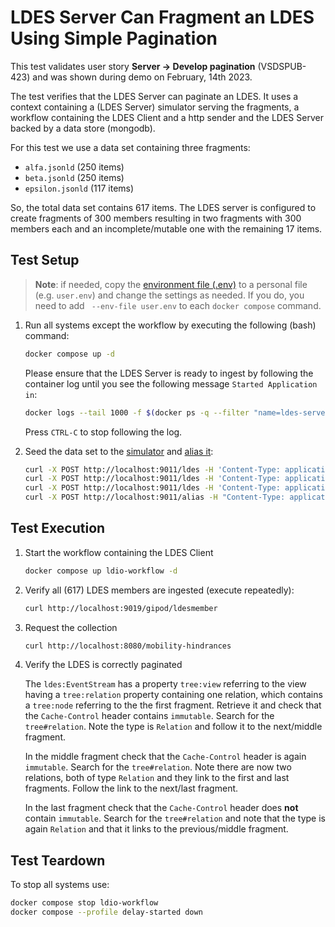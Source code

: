# LDES Server Can Fragment an LDES Using Simple Pagination
This test validates user story **Server -> Develop pagination** (VSDSPUB-423) and was shown during demo on February, 14th 2023.

The test verifies that the LDES Server can paginate an LDES. It uses a context containing a (LDES Server) simulator serving the fragments, a workflow containing the LDES Client and a http sender and the LDES Server backed by a data store (mongodb).

For this test we use a data set containing three fragments:
* `alfa.jsonld` (250 items)
* `beta.jsonld` (250 items)
* `epsilon.jsonld` (117 items)

So, the total data set contains 617 items. The LDES server is configured to create fragments of 300 members resulting in two fragments with 300 members each and an incomplete/mutable one with the remaining 17 items.

## Test Setup
> **Note**: if needed, copy the [environment file (.env)](./.env) to a personal file (e.g. `user.env`) and change the settings as needed. If you do, you need to add ` --env-file user.env` to each `docker compose` command.

1. Run all systems except the workflow by executing the following (bash) command:
    ```bash
    docker compose up -d
    ```
    Please ensure that the LDES Server is ready to ingest by following the container log until you see the following message `Started Application in`:
    ```bash
    docker logs --tail 1000 -f $(docker ps -q --filter "name=ldes-server$")
    ```
    Press `CTRL-C` to stop following the log.

2. Seed the data set to the [simulator](http://localhost:9011/) and [alias it](./create-alias.json):
    ```bash
    curl -X POST http://localhost:9011/ldes -H 'Content-Type: application/ld+json' -d '@data/alfa.jsonld'
    curl -X POST http://localhost:9011/ldes -H 'Content-Type: application/ld+json' -d '@data/beta.jsonld'
    curl -X POST http://localhost:9011/ldes -H 'Content-Type: application/ld+json' -d '@data/epsilon.jsonld'
    curl -X POST http://localhost:9011/alias -H "Content-Type: application/json" -d '@data/create-alias.json'
    ```

## Test Execution
1. Start the workflow containing the LDES Client
    ```bash
    docker compose up ldio-workflow -d
    ```

2. Verify all (617) LDES members are ingested (execute repeatedly):
    ```bash
    curl http://localhost:9019/gipod/ldesmember
    ```

3. Request the collection 
    ```bash
    curl http://localhost:8080/mobility-hindrances
    ```

4. Verify the LDES is correctly paginated

    The `ldes:EventStream` has a property `tree:view` referring to the view having a `tree:relation` property containing one relation, which contains a `tree:node` referring to the the first fragment. Retrieve it and check that the `Cache-Control` header contains `immutable`. Search for the `tree#relation`. Note the type is `Relation` and follow it to the next/middle fragment.

    In the middle fragment check that the `Cache-Control` header is again `immutable`. Search for the `tree#relation`. Note there are now two relations, both of type `Relation` and they link to the first and last fragments. Follow the link to the next/last fragment.

    In the last fragment check that the `Cache-Control` header does **not** contain `immutable`. Search for the `tree#relation` and note that the type is again `Relation` and that it links to the previous/middle fragment.

## Test Teardown
To stop all systems use:
```bash
docker compose stop ldio-workflow
docker compose --profile delay-started down
```
